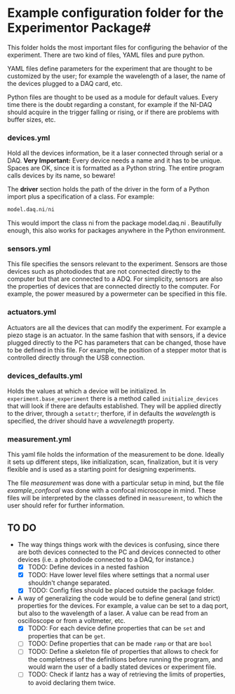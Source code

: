 # Example configuration folder for the Experimentor Package#

This folder holds the most important files for configuring the behavior of the experiment. There are two kind of files, YAML files and pure python. 

YAML files define parameters for the experiment that are thought to be customized by the user; for example the wavelength of a laser, the name of the devices plugged to a DAQ card, etc. 

Python files are thought to be used as a module for default values. Every time there is the doubt regarding a constant, for example if the NI-DAQ should acquire in the trigger falling or rising, or if there are problems with buffer sizes, etc.

### devices.yml ### 
Hold all the devices information, be it a laser connected through serial or a DAQ. **Very Important:** Every device needs a name and it has to be unique. Spaces are OK, since it is formatted as a Python string. The entire program calls devices by its name, so beware! 

The **driver** section holds the path of the driver in the form of a Python import plus a specification of a class. For example:
```python
model.daq.ni/ni
```    
This would import the class ni from the package model.daq.ni . Beautifully enough, this also works for packages anywhere in the Python environment.

### sensors.yml ###
This file specifies the sensors relevant to the experiment. Sensors are those devices such as photodiodes that are not connected directly to the computer but that are connected to a ADQ. For simplicity, sensors are also the properties of devices that are connected directly to the computer. For example, the power measured by a powermeter can be specified in this file. 

### actuators.yml ###
Actuators are all the devices that can modify the experiment. For example a piezo stage is an actuator. In the same fashion that with sensors, if a device plugged directly to the PC has parameters that can be changed, those have to be defined in this file. For example, the position of a stepper motor that is controlled directly through the USB connection.
 
### devices_defaults.yml ###
Holds the values at which a device will be initialized. In `experiment.base_experiment` there is a method called `initialize_devices` that will look if there are defaults established. They will be applied directly to the driver, through a `setattr`; therfore, if in defaults the _wavelength_ is specified, the driver should have a _wavelenegth_ property. 
 
### measurement.yml ###
This yaml file holds the information of the measurement to be done. Ideally it sets up different steps, like initialization, scan, finalization, but it is very flexible and is used as a starting point for designing experiments. 
 
The file _measurement_ was done with a particular setup in mind, but the file _example_confocal_ was done with a confocal microscope in mind. These files will be interpreted by the classes defined in `measurement`, to which the user should refer for further information. 
 
 ## TO DO ## 
- The way things things work with the devices is confusing, since there are both devices connected to the PC and devices connected to other devices (i.e. a photodiode connected to a DAQ, for instance.)
    - [X] TODO: Define devices in a nested fashion
    - [X] TODO: Have lower level files where settings that a normal user shouldn't change separated.
    - [X] TODO: Config files should be placed outside the package folder.
- A way of generalizing the code would be to define general (and strict) properties for the devices. For example, a value can be set to a daq port, but also to the wavelength of a laser. A value can be read from an oscilloscope or from a voltmeter, etc.
    - [X] TODO: For each device define properties that can be `set` and properties that can be `get`.
    - [ ] TODO: Define properties that can be made `ramp` or that are `bool`
    - [ ] TODO: Define a skeleton file of properties that allows to check for the completness of the definitions before running the program, and would warn the user of a badly stated devices or experiment file.
    - [ ] TODO: Check if lantz has a way of retrieving the limits of properties, to avoid declaring them twice.